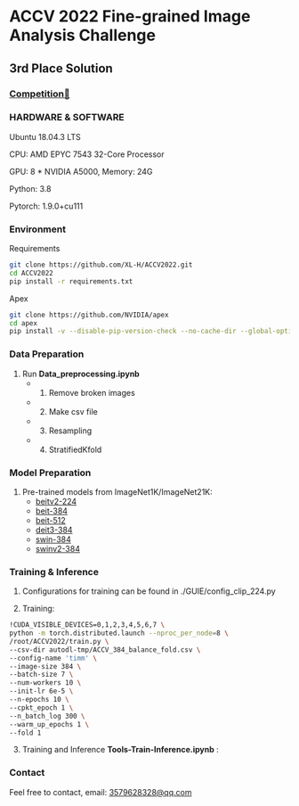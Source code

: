# ACCV 2022 Fine-grained Image Analysis Challenge

## 3rd Place Solution


### [Competition🔗](https://www.cvmart.net/race/10412/base)



### HARDWARE & SOFTWARE

Ubuntu 18.04.3 LTS

CPU: AMD EPYC 7543 32-Core Processor

GPU: 8 * NVIDIA A5000, Memory: 24G

Python: 3.8

Pytorch: 1.9.0+cu111

### Environment

Requirements
```bash
git clone https://github.com/XL-H/ACCV2022.git
cd ACCV2022
pip install -r requirements.txt
```
Apex
```bash
git clone https://github.com/NVIDIA/apex
cd apex
pip install -v --disable-pip-version-check --no-cache-dir --global-option="--cpp_ext" --global-option="--cuda_ext" ./
```


### Data Preparation

1. Run **Data_preprocessing.ipynb**
    - 1. Remove broken images
    - 2. Make csv file
    - 3. Resampling
    - 4. StratifiedKfold

### Model Preparation

1. Pre-trained models from ImageNet1K/ImageNet21K:
    - [beitv2-224](https://conversationhub.blob.core.windows.net/beit-share-public/beitv2/beitv2_large_patch16_224_pt1k_ft21k.pth)
    - [beit-384](https://conversationhub.blob.core.windows.net/beit-share-public/beit/beit_large_patch16_384_pt22k_ft22kto1k.pth)
    - [beit-512](https://conversationhub.blob.core.windows.net/beit-share-public/beit/beit_large_patch16_512_pt22k_ft22kto1k.pth)
    - [deit3-384](https://dl.fbaipublicfiles.com/deit/deit_3_large_384_21k.pth)
    - [swin-384](https://github.com/SwinTransformer/storage/releases/download/v1.0.0/swin_large_patch4_window12_384_22k.pth)
    - [swinv2-384](https://github.com/SwinTransformer/storage/releases/download/v2.0.0/swinv2_large_patch4_window12to24_192to384_22kto1k_ft.pth)


### Training & Inference

1. Configurations for training can be found in ./GUIE/config_clip_224.py

2. Training:
```bash
!CUDA_VISIBLE_DEVICES=0,1,2,3,4,5,6,7 \
python -m torch.distributed.launch --nproc_per_node=8 \
/root/ACCV2022/train.py \
--csv-dir autodl-tmp/ACCV_384_balance_fold.csv \
--config-name 'timm' \
--image-size 384 \
--batch-size 7 \
--num-workers 10 \
--init-lr 6e-5 \
--n-epochs 10 \
--cpkt_epoch 1 \
--n_batch_log 300 \
--warm_up_epochs 1 \
--fold 1
```

3. Training and Inference **Tools-Train-Inference.ipynb** :


### Contact

Feel free to contact, email: 3579628328@qq.com
